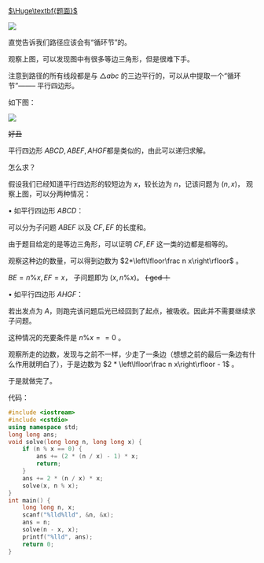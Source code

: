 [$\Huge\textbf{题面}$](https://www.luogu.com.cn/problem/AT1980)

![](https://cdn.luogu.org/upload/vjudge_pic/AT1980/82d4f7f391403506ac5ef0aff8934e6a17530f07.png)

直觉告诉我们路径应该会有“循环节”的。

观察上图，可以发现图中有很多等边三角形，但是很难下手。

注意到路径的所有线段都是与 $\triangle{abc}$ 的三边平行的，可以从中提取一个“循环节”$\text{--------}$ 平行四边形。

如下图：

![](https://cdn.luogu.com.cn/upload/image_hosting/po1j4iqm.png)

~~好丑~~

平行四边形 $ABCD,ABEF,AHGF$都是类似的，由此可以递归求解。

怎么求？

假设我们已经知道平行四边形的较短边为 $x$，较长边为 $n$，记该问题为 $(n, x)$， 观察上图，可以分两种情况：

$\bullet$ 如平行四边形 $ABCD$：

可以分为子问题 $ABEF$ 以及 $CF,EF$ 的长度和。

由于题目给定的是等边三角形，可以证明 $CF,EF$ 这一类的边都是相等的。

观察这种边的数量，可以得到边数为 $2*\left\lfloor\frac n x\right\rfloor$ 。

$BE = n \%x,EF = x$， 子问题即为 $(x, n \% x)$。 ~~( $\gcd$！~~

$\bullet$ 如平行四边形 $AHGF$：

若出发点为 $A$，则跑完该问题后光已经回到了起点，被吸收。因此并不需要继续求子问题。

这种情况的充要条件是 $n \%x == 0$ 。

观察所走的边数，发现与之前不一样，少走了一条边（想想之前的最后一条边有什么作用就明白了），于是边数为 $2 * \left\lfloor\frac n x\right\rfloor - 1$ 。

于是就做完了。

代码：

```cpp
#include <iostream>
#include <cstdio>
using namespace std;
long long ans;
void solve(long long n, long long x) {
	if (n % x == 0) {
		ans += (2 * (n / x) - 1) * x;
		return;
	}
	ans += 2 * (n / x) * x;
	solve(x, n % x);
}
int main() {
	long long n, x;
	scanf("%lld%lld", &n, &x);
	ans = n;
	solve(n - x, x);
	printf("%lld", ans);
	return 0;
}
```
